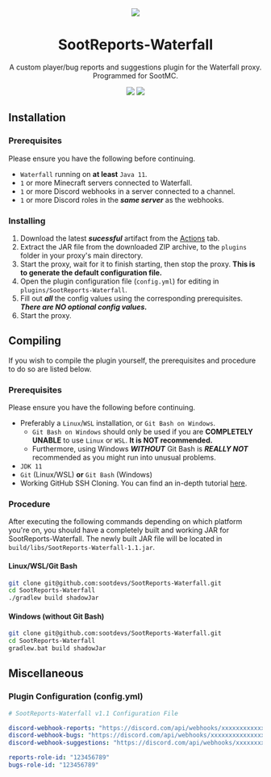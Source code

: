 <div align=center>
  <img src="https://cloud.sootmc.com/images/sootreportswebhook.png#">
  
  # SootReports-Waterfall
  A custom player/bug reports and suggestions plugin for the Waterfall proxy. Programmed for SootMC.
  
  <img src="https://img.shields.io/badge/language-java-%23ED8B00">
  <img src="https://github.com/sootdevs/SootReports-Waterfall/workflows/SootReports-Waterfall/badge.svg">
</div>

## Installation
### Prerequisites
Please ensure you have the following before continuing.
- `Waterfall` running on **at least** `Java 11`.
- `1` or more Minecraft servers connected to Waterfall.
- `1` or more Discord webhooks in a server connected to a channel.
- `1` or more Discord roles in the ***same server*** as the webhooks.

### Installing
1. Download the latest ***sucessful*** artifact from the [Actions](https://github.com/sootdevs/SootReports-Waterfall/actions/workflows/sootreports-waterfall-build.yml) tab.
2. Extract the JAR file from the downloaded ZIP archive, to the `plugins` folder in your proxy's main directory.
3. Start the proxy, wait for it to finish starting, then stop the proxy. **This is to generate the default configuration file.**
4. Open the plugin configuration file (`config.yml`) for editing in `plugins/SootReports-Waterfall`.
5. Fill out ***all*** the config values using the corresponding prerequisites. ***There are NO optional config values.***
6. Start the proxy.

## Compiling
If you wish to compile the plugin yourself, the prerequisites and procedure to do so are listed below.

### Prerequisites
Please ensure you have the following before continuing.
- Preferably a `Linux`/`WSL` installation, or `Git Bash on Windows`.
  - `Git Bash on Windows` should only be used if you are **COMPLETELY UNABLE** to use `Linux` or `WSL`. **It is NOT recommended.**
  - Furthermore, using Windows ***WITHOUT*** Git Bash is ***REALLY NOT*** recommended as you might run into unusual problems.
- `JDK 11`
- `Git` (Linux/WSL) **or** `Git Bash` (Windows)
- Working GitHub SSH Cloning. You can find an in-depth tutorial [here](https://docs.github.com/en/github/authenticating-to-github/connecting-to-github-with-ssh).

### Procedure
After executing the following commands depending on which platform you're on, you should have a completely built and working JAR for SootReports-Waterfall. The newly built JAR file will be located in `build/libs/SootReports-Waterfall-1.1.jar`.

#### Linux/WSL/Git Bash
```bash
git clone git@github.com:sootdevs/SootReports-Waterfall.git
cd SootReports-Waterfall
./gradlew build shadowJar
```

#### Windows (without Git Bash)
```bash
git clone git@github.com:sootdevs/SootReports-Waterfall.git
cd SootReports-Waterfall
gradlew.bat build shadowJar
```

## Miscellaneous
### Plugin Configuration (config.yml)
```yaml
# SootReports-Waterfall v1.1 Configuration File

discord-webhook-reports: "https://discord.com/api/webhooks/xxxxxxxxxxxxxxx/xxxxxxxxxxxxxxx"
discord-webhook-bugs: "https://discord.com/api/webhooks/xxxxxxxxxxxxxxx/xxxxxxxxxxxxxxx"
discord-webhook-suggestions: "https://discord.com/api/webhooks/xxxxxxxxxxxxxxx/xxxxxxxxxxxxxxx"

reports-role-id: "123456789"
bugs-role-id: "123456789"
```
